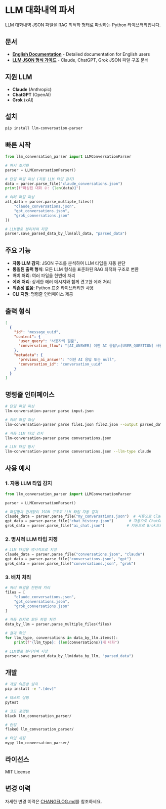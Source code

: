 # LLM 대화내역 파서

LLM 대화내역 JSON 파일을 RAG 최적화 형태로 파싱하는 Python 라이브러리입니다.

## 문서

- **[English Documentation](README.md)** - Detailed documentation for English users
- **[LLM JSON 형식 가이드](LLM_JSON_FORMATS.md)** - Claude, ChatGPT, Grok JSON 파일 구조 분석

## 지원 LLM

- **Claude** (Anthropic)
- **ChatGPT** (OpenAI)
- **Grok** (xAI)

## 설치

```bash
pip install llm-conversation-parser
```

## 빠른 시작

```python
from llm_conversation_parser import LLMConversationParser

# 파서 초기화
parser = LLMConversationParser()

# 단일 파일 파싱 (자동 LLM 타입 감지)
data = parser.parse_file("claude_conversations.json")
print(f"파싱된 대화 수: {len(data)}")

# 여러 파일 파싱
all_data = parser.parse_multiple_files([
    "claude_conversations.json",
    "gpt_conversations.json",
    "grok_conversations.json"
])

# LLM별로 분리하여 저장
parser.save_parsed_data_by_llm(all_data, "parsed_data")
```

## 주요 기능

- **자동 LLM 감지**: JSON 구조를 분석하여 LLM 타입을 자동 판단
- **통일된 출력 형식**: 모든 LLM 형식을 표준화된 RAG 최적화 구조로 변환
- **배치 처리**: 여러 파일을 한번에 처리
- **에러 처리**: 상세한 에러 메시지와 함께 견고한 에러 처리
- **의존성 없음**: Python 표준 라이브러리만 사용
- **CLI 지원**: 명령줄 인터페이스 제공

## 출력 형식

```json
[
  {
    "id": "message_uuid",
    "content": {
      "user_query": "사용자의 질문",
      "conversation_flow": "[AI_ANSWER] 이전 AI 응답\n[USER_QUESTION] 사용자의 질문"
    },
    "metadata": {
      "previous_ai_answer": "이전 AI 응답 또는 null",
      "conversation_id": "conversation_uuid"
    }
  }
]
```

## 명령줄 인터페이스

```bash
# 단일 파일 파싱
llm-conversation-parser parse input.json

# 여러 파일 파싱
llm-conversation-parser parse file1.json file2.json --output parsed_data/

# 자동 LLM 타입 감지
llm-conversation-parser parse conversations.json

# LLM 타입 명시
llm-conversation-parser parse conversations.json --llm-type claude
```

## 사용 예시

### 1. 자동 LLM 타입 감지

```python
from llm_conversation_parser import LLMConversationParser

parser = LLMConversationParser()

# 파일명과 관계없이 JSON 구조로 LLM 타입 자동 감지
claude_data = parser.parse_file("my_conversations.json")  # 자동으로 Claude로 감지
gpt_data = parser.parse_file("chat_history.json")       # 자동으로 ChatGPT로 감지
grok_data = parser.parse_file("ai_chat.json")          # 자동으로 Grok으로 감지
```

### 2. 명시적 LLM 타입 지정

```python
# LLM 타입을 명시적으로 지정
claude_data = parser.parse_file("conversations.json", "claude")
gpt_data = parser.parse_file("conversations.json", "gpt")
grok_data = parser.parse_file("conversations.json", "grok")
```

### 3. 배치 처리

```python
# 여러 파일을 한번에 처리
files = [
    "claude_conversations.json",
    "gpt_conversations.json",
    "grok_conversations.json"
]

# 자동 감지로 모든 파일 처리
data_by_llm = parser.parse_multiple_files(files)

# 결과 확인
for llm_type, conversations in data_by_llm.items():
    print(f"{llm_type}: {len(conversations)}개 대화")

# LLM별로 분리하여 저장
parser.save_parsed_data_by_llm(data_by_llm, "parsed_data")
```

## 개발

```bash
# 개발 의존성 설치
pip install -e ".[dev]"

# 테스트 실행
pytest

# 코드 포맷팅
black llm_conversation_parser/

# 린팅
flake8 llm_conversation_parser/

# 타입 체킹
mypy llm_conversation_parser/
```

## 라이선스

MIT License

## 변경 이력

자세한 변경 이력은 [CHANGELOG.md](CHANGELOG.md)를 참조하세요.
